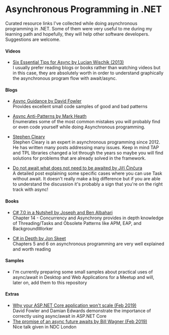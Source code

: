 ﻿# Asynchronous Programming in .NET
Curated resource links I've collected while doing asynchronous programming in .NET. Some of them were very useful to me during my learning path and hopefully, they will help other software developers. Suggestions are welcome.

#### Videos
* [Six Essential Tips for Async by Lucian Wischik (2013)](https://channel9.msdn.com/Series/Three-Essential-Tips-for-Async)  
I usually prefer reading blogs or books rather than watching videos but in this case, they are absolutely worth in order to understand graphically the asynchronous program flow with await/async.

#### Blogs
* [Async Guidance by David Fowler](https://github.com/davidfowl/AspNetCoreDiagnosticScenarios/blob/master/AsyncGuidance.md)  
Provides excellent small code samples of good and bad patterns

* [Async Anti-Patterns by Mark Heath](https://markheath.net/post/async-antipatterns)  
Enumerates some of the most common mistakes you will probably find or even code yourself while doing Asynchronous programming.

* [Stephen Cleary](https://blog.stephencleary.com)  
Stephen Cleary is an expert in asynchronous programming since 2012. He has written many posts addressing many issues. Keep in mind TAP and TPL libraries changed a lot through the years so maybe you will find solutions for problems that are already solved in the framework.

* [Do not await what does not need to be awaited by Jiří Činčura](https://www.tabsoverspaces.com/233659-do-not-await-what-does-not-need-to-be-awaited)  
A detailed post explaining some specific cases where you can use Task without await. It doesn't really make a big difference but if you are able to understand the discussion it's probably a sign that you're on the right track with async!

#### Books
* [C# 7.0 in a Nutshell by Joseph and Ben Albahari](http://www.albahari.com/nutshell/)  
Chapter 14 - Concurrency and Asynchrony provides in depth knowledge of Threading/Tasks and Obsolete Patterns like APM, EAP, and BackgroundWorker

* [C# in Depth by Jon Skeet](https://csharpindepth.com/)  
Chapters 5 and 6 on asynchronous programming are very well explained and worth reading

#### Samples
* I'm currently preparing some small samples about practical uses of async/await in Desktop and Web Applications for a Meetup and will, later on, add them to this repository

#### Extras
* [Why your ASP.NET Core application won't scale (Feb 2019)](https://www.youtube.com/watch?v=-cJjnVTJ5og)  
David Fowler and Damian Edwards demonstrate the importance of correctly using async/await in ASP.NET Core
* [The promise of an async future awaits by Bill Wagner (Feb 2019)](https://www.youtube.com/watch?v=ghDS4_NFbcQ)  
Nice talk given in NDC London